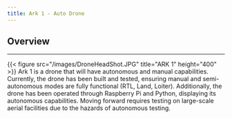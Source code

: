 ```yaml
---
title: Ark 1 - Auto Drone
---
```




## Overview
----
{{< figure src="/images/DroneHeadShot.JPG" title="ARK 1" height="400" >}}
Ark 1 is a drone that will have autonomous and manual capabilities. Currently, the drone has been built and tested, ensuring manual and
semi-autonomous modes are fully functional (RTL, Land, Loiter). Additionally, the drone has been operated through Raspberry Pi and Python, displaying 
its autonomous capabilities. Moving forward requires testing on large-scale aerial facilities due to the hazards of autonomous testing.  

